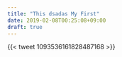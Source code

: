 ```yaml
---
title: "This dsadas My First"
date: 2019-02-08T00:25:08+09:00
draft: true
---
```

  
{{< tweet 1093536161828487168 >}}